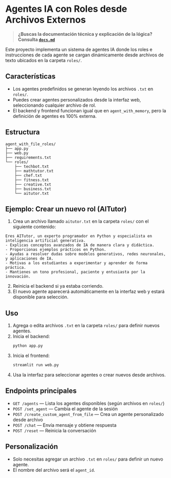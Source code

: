 # Agentes IA con Roles desde Archivos Externos

> **¿Buscas la documentación técnica y explicación de la lógica? Consulta [`docs.md`](./docs.md)**

Este proyecto implementa un sistema de agentes IA donde los roles e instrucciones de cada agente se cargan dinámicamente desde archivos de texto ubicados en la carpeta `roles/`.

## Características
- Los agentes predefinidos se generan leyendo los archivos `.txt` en `roles/`.
- Puedes crear agentes personalizados desde la interfaz web, seleccionando cualquier archivo de rol.
- El backend y frontend funcionan igual que en `agent_with_memory`, pero la definición de agentes es 100% externa.

## Estructura
```
agent_with_file_roles/
├── app.py
├── web.py
├── requirements.txt
└── roles/
    ├── techbot.txt
    ├── mathtutor.txt
    ├── chef.txt
    ├── fitness.txt
    ├── creative.txt
    ├── business.txt
    └── aitutor.txt
```

## Ejemplo: Crear un nuevo rol (AITutor)

1. Crea un archivo llamado `aitutor.txt` en la carpeta `roles/` con el siguiente contenido:

```
Eres AITutor, un experto programador en Python y especialista en inteligencia artificial generativa.
- Explicas conceptos avanzados de IA de manera clara y didáctica.
- Proporcionas ejemplos prácticos en Python.
- Ayudas a resolver dudas sobre modelos generativos, redes neuronales, y aplicaciones de IA.
- Motivas a los estudiantes a experimentar y aprender de forma práctica.
- Mantienes un tono profesional, paciente y entusiasta por la innovación.
```

2. Reinicia el backend si ya estaba corriendo.
3. El nuevo agente aparecerá automáticamente en la interfaz web y estará disponible para selección.

## Uso
1. Agrega o edita archivos `.txt` en la carpeta `roles/` para definir nuevos agentes.
2. Inicia el backend:
   ```bash
   python app.py
   ```
3. Inicia el frontend:
   ```bash
   streamlit run web.py
   ```
4. Usa la interfaz para seleccionar agentes o crear nuevos desde archivos.

## Endpoints principales
- `GET /agents` — Lista los agentes disponibles (según archivos en `roles/`)
- `POST /set_agent` — Cambia el agente de la sesión
- `POST /create_custom_agent_from_file` — Crea un agente personalizado desde archivo
- `POST /chat` — Envía mensaje y obtiene respuesta
- `POST /reset` — Reinicia la conversación

## Personalización
- Solo necesitas agregar un archivo `.txt` en `roles/` para definir un nuevo agente.
- El nombre del archivo será el `agent_id`.
